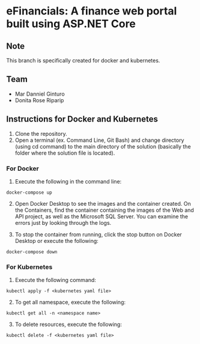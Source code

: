 # eFinancials: A finance web portal built using ASP.NET Core

## Note

This branch is specifically created for docker and kubernetes.

## Team

- Mar Danniel Ginturo
- Donita Rose Riparip

## Instructions for Docker and Kubernetes

1. Clone the repository.
2. Open a terminal (ex. Command Line, Git Bash) and change directory (using cd command) to the main directory of the solution (basically the folder where the solution file is located).

### For Docker

1. Execute the following in the command line:

```docker-compose up```

2. Open Docker Desktop to see the images and the container created. On the Containers, find the container containing the images of the Web and API project, as well as the Microsoft SQL Server. You can examine the errors just by looking through the logs.

3. To stop the container from running, click the stop button on Docker Desktop or execute the following:

```docker-compose down```

### For Kubernetes

1. Execute the following command:

```kubectl apply -f <kubernetes yaml file>```

2. To get all namespace, execute the following:

```kubectl get all -n <namespace name>```

3. To delete resources, execute the following:

```kubectl delete -f <kubernetes yaml file>```
